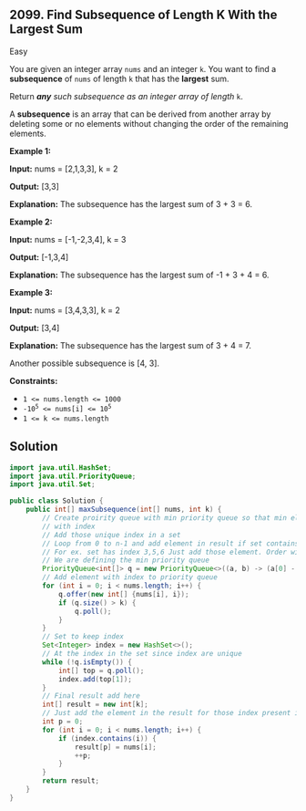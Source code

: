 ## 2099\. Find Subsequence of Length K With the Largest Sum

Easy

You are given an integer array `nums` and an integer `k`. You want to find a **subsequence** of `nums` of length `k` that has the **largest** sum.

Return _**any** such subsequence as an integer array of length_ `k`.

A **subsequence** is an array that can be derived from another array by deleting some or no elements without changing the order of the remaining elements.

**Example 1:**

**Input:** nums = [2,1,3,3], k = 2

**Output:** [3,3]

**Explanation:** The subsequence has the largest sum of 3 + 3 = 6.

**Example 2:**

**Input:** nums = [-1,-2,3,4], k = 3

**Output:** [-1,3,4]

**Explanation:** The subsequence has the largest sum of -1 + 3 + 4 = 6. 

**Example 3:**

**Input:** nums = [3,4,3,3], k = 2

**Output:** [3,4]

**Explanation:** The subsequence has the largest sum of 3 + 4 = 7.

Another possible subsequence is [4, 3]. 

**Constraints:**

*   `1 <= nums.length <= 1000`
*   <code>-10<sup>5</sup> <= nums[i] <= 10<sup>5</sup></code>
*   `1 <= k <= nums.length`

## Solution

```java
import java.util.HashSet;
import java.util.PriorityQueue;
import java.util.Set;

public class Solution {
    public int[] maxSubsequence(int[] nums, int k) {
        // Create proirity queue with min priority queue so that min element will be removed first,
        // with index
        // Add those unique index in a set
        // Loop from 0 to n-1 and add element in result if set contains those index
        // For ex. set has index 3,5,6 Just add those element. Order will be maintained
        // We are defining the min priority queue
        PriorityQueue<int[]> q = new PriorityQueue<>((a, b) -> (a[0] - b[0]));
        // Add element with index to priority queue
        for (int i = 0; i < nums.length; i++) {
            q.offer(new int[] {nums[i], i});
            if (q.size() > k) {
                q.poll();
            }
        }
        // Set to keep index
        Set<Integer> index = new HashSet<>();
        // At the index in the set since index are unique
        while (!q.isEmpty()) {
            int[] top = q.poll();
            index.add(top[1]);
        }
        // Final result add here
        int[] result = new int[k];
        // Just add the element in the result for those index present in SET
        int p = 0;
        for (int i = 0; i < nums.length; i++) {
            if (index.contains(i)) {
                result[p] = nums[i];
                ++p;
            }
        }
        return result;
    }
}
```